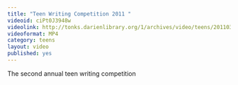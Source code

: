 ```yaml
---
title: "Teen Writing Competition 2011 "
videoid: ciPt0J3948w
videolink: http://tonks.darienlibrary.org/1/archives/video/teens/20110331_teen_writing_competition.mp4
videoformat: MP4
category: teens
layout: video
published: yes
---
```


The second annual teen writing competition